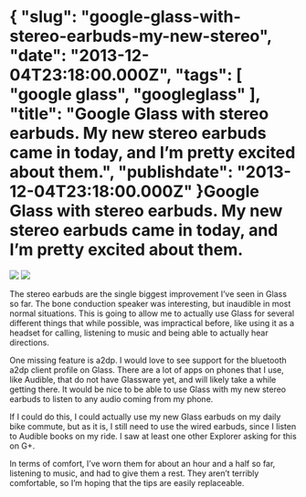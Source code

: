 {
    "slug": "google-glass-with-stereo-earbuds-my-new-stereo",
    "date": "2013-12-04T23:18:00.000Z",
    "tags": [
        "google glass",
        "googleglass"
    ],
    "title": "Google Glass with stereo earbuds. My new stereo earbuds came in today, and I&rsquo;m pretty excited about them.",
    "publishdate": "2013-12-04T23:18:00.000Z"
}Google Glass with stereo earbuds. My new stereo earbuds came in today, and I&rsquo;m pretty excited about them.
===============================================================================================================




![](/images/tumblr_mxb22dGYXA1s7vymco2_1280.jpg)
![](/images/tumblr_mxb22dGYXA1s7vymco1_1280.jpg)

The stereo earbuds are the single biggest improvement I’ve seen in Glass
so far. The bone conduction speaker was interesting, but inaudible in
most normal situations. This is going to allow me to actually use Glass
for several different things that while possible, was impractical
before, like using it as a headset for calling, listening to music and
being able to actually hear directions.﻿

One missing feature is a2dp. I would love to see support for the
bluetooth a2dp client profile on Glass. There are a lot of apps on
phones that I use, like Audible, that do not have Glassware yet, and
will likely take a while getting there. It would be nice to be able to
use Glass with my new stereo earbuds to listen to any audio coming from
my phone.

If I could do this, I could actually use my new Glass earbuds on my
daily bike commute, but as it is, I still need to use the wired earbuds,
since I listen to Audible books on my ride. I saw at least one other
Explorer asking for this on G+.

In terms of comfort, I’ve worn them for about an hour and a half so far,
listening to music, and had to give them a rest. They aren’t terribly
comfortable, so I’m hoping that the tips are easily replaceable.

